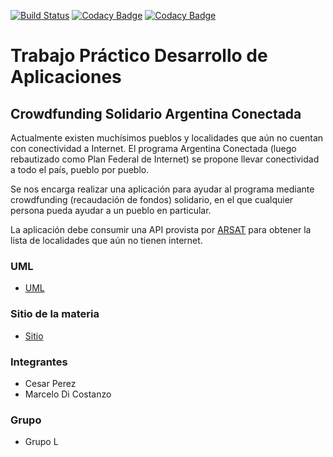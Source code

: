 [![Build Status](https://travis-ci.org/lordmaster11/desApp-grupo-L-022020.svg?branch=master)](https://travis-ci.org/github/lordmaster11/desApp-grupo-L-022020)
[![Codacy Badge](https://api.codacy.com/project/badge/Grade/6c1f64104b224368a8653f295c0e6760)](https://app.codacy.com/manual/lordmaster11/desApp-grupo-L-022020?utm_source=github.com&utm_medium=referral&utm_content=lordmaster11/desApp-grupo-L-022020&utm_campaign=Badge_Grade_Settings)
[![Codacy Badge](https://app.codacy.com/project/badge/Coverage/1dabcc99ee8941959618f220a63a1502)](https://www.codacy.com/manual/lordmaster11/desApp-grupo-L-022020?utm_source=github.com&utm_medium=referral&utm_content=lordmaster11/desApp-grupo-L-022020&utm_campaign=Badge_Coverage)

# Trabajo Práctico Desarrollo de Aplicaciones
## Crowdfunding Solidario Argentina Conectada

Actualmente existen muchísimos pueblos y localidades que aún no cuentan con conectividad a Internet. El programa Argentina Conectada (luego rebautizado como Plan Federal de Internet) se propone llevar conectividad a todo el país, pueblo por pueblo.

Se nos encarga realizar una aplicación para ayudar al programa mediante crowdfunding (recaudación de fondos) solidario, en el que cualquier persona pueda ayudar a un pueblo en particular.

La aplicación debe consumir una API provista por [ARSAT][3] para obtener la lista de localidades que aún no tienen internet.

### UML

  + [UML][1]

### Sitio de la materia

  + [Sitio][2]

### Integrantes

  + Cesar Perez
  + Marcelo Di Costanzo

### Grupo

  + Grupo L

[1]: https://app.diagrams.net/#G1j2TAmVBOf_zdL3FtXsd22SlahJvriyNk
[2]: https://sites.google.com/view/unq-desarrollo-de-aplicaciones/p%C3%A1gina-principal
[3]: https://developers.arsat.apim.junar.com/6/plan-federal-de-internet
